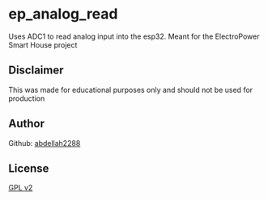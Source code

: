 # ep_analog_read
Uses ADC1 to read analog input into the esp32. Meant for the ElectroPower Smart House project
## Disclaimer
This was made for educational purposes only and should not be used for production
## Author
Github: [abdellah2288](https://github.com/abdellah2288)
## License
[GPL v2](https://ww.gnu.org/licenses/old-licenses/gpl-2.0.txt)
